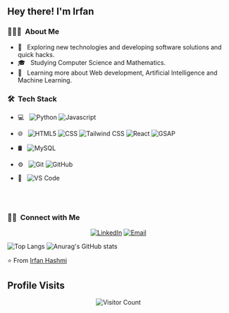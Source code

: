 

<h2> Hey there! I'm Irfan</h2>

<h3> 👨🏻‍💻 &nbsp;About Me </h3>

- 🤔 &nbsp; Exploring new technologies and developing software solutions and quick hacks.
- 🎓 &nbsp; Studying Computer Science and Mathematics.
- 🌱 &nbsp; Learning more about Web development, Artificial Intelligence and Machine Learning.


<h3> 🛠 &nbsp;Tech Stack</h3>

- 💻 &nbsp;
  ![Python](https://img.shields.io/badge/-Python-333333?style=flat&logo=python)
  ![Javascript](https://img.shields.io/badge/-Javascript-333333?style=flat&logo=javascript)
  
- 🌐 &nbsp;
  ![HTML5](https://img.shields.io/badge/-HTML5-333333?style=flat&logo=HTML5)
  ![CSS](https://img.shields.io/badge/-CSS-333333?style=flat&logo=CSS3&logoColor=1572B6)
  ![Tailwind CSS](https://img.shields.io/badge/Tailwind_CSS-333333?style=flat&logo=tailwind-css&logoColor=1572B6)
  ![React](https://img.shields.io/badge/-React-333333?style=flat&logo=react)
  ![GSAP](https://img.shields.io/badge/GSAP-333333?style=flat&logo=greensock&logoColor=white)
- 🛢 &nbsp;
  ![MySQL](https://img.shields.io/badge/-MySQL-333333?style=flat&logo=mysql)
- ⚙️ &nbsp;
  ![Git](https://img.shields.io/badge/-Git-333333?style=flat&logo=git)
  ![GitHub](https://img.shields.io/badge/-GitHub-333333?style=flat&logo=github)
- 🔧 &nbsp;
  ![VS Code](https://img.shields.io/badge/VS_Code-333333?style=flat&logo=visual-studio-code&logoColor=007ACC)

<br/>

<br/>

<h3> 🤝🏻 &nbsp;Connect with Me </h3>

<p align="center">
  <a href="https://www.linkedin.com/in/irfan-hashmi-86696925b/"><img alt="LinkedIn" src="https://img.shields.io/badge/LinkedIn-Irfan%20Hashmi-blue?style=flat-square&logo=linkedin"></a>
  <a href="mrirfanhashmi2303@gmail.com"><img alt="Email" src="https://img.shields.io/badge/Email-mrirfanhashmi2303@gmail.com-blue?style=flat-square&logo=gmail"></a>
</p>

![Top Langs](https://github-readme-stats.vercel.app/api/top-langs/?username=Irrfann29&layout=pie)
![Anurag's GitHub stats](https://github-readme-stats.vercel.app/api?username=Irrfann29)

⭐️ From [Irfan Hashmi](https://github.com/Irrfann29)
<h2>Profile Visits</h2>
<p align="center">
  <img src="https://profile-counter.glitch.me/{Irrfann29}/count.svg" alt="Visitor Count" />
</p>



